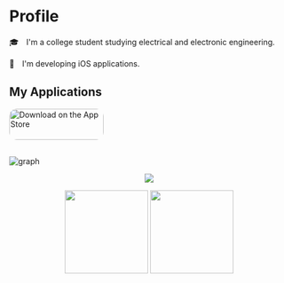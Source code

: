 # Profile
🎓　I'm a college student studying electrical and electronic engineering.

📱　I'm developing iOS applications.

## My Applications
<a href="https://apps.apple.com/us/app/study-analysis/id1588660635?itsct=apps_box_badge&amp;itscg=30200" style="display: inline-block; overflow: hidden; border-radius: 13px; width: 170px; height: 56.44px;"><img src="https://tools.applemediaservices.com/api/badges/download-on-the-app-store/black/ja-jp?size=250x83&amp;releaseDate=1636588800&amp;h=14686f5e6cca0a1d7adf5d55bda66cdc" alt="Download on the App Store" style="border-radius: 13px; width: 170px; height: 56.44px;"></a>
## 

 ![graph ](https://activity-graph.herokuapp.com/graph?color=87cefa&username=Ryu0118&theme=xcode&hide_border=true&area=true)
 
<p align="center"> 
  <img align="center" src="https://github-profile-trophy.vercel.app/?username=Ryu0118&theme=onedark&no-frame=true&row=1&column=5&margin-w=6&no-bg=true" />
</p>
<p align="center"> 
  <img align="center" height="150px" src="https://github-readme-stats.vercel.app/api?username=Ryu0118&theme=outrun&show_icons=true"/>
  <img align="center" height="150px" src="https://github-readme-stats.vercel.app/api/top-langs/?username=Ryu0118&layout=compact&hide=html,css&theme=outrun" />
</p>
